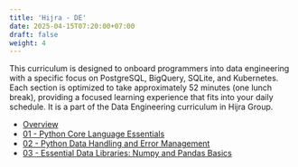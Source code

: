 ```yaml
---
title: 'Hijra - DE'
date: 2025-04-15T07:20:00+07:00
draft: false
weight: 4
---
```


This curriculum is designed to onboard programmers into data engineering with a specific focus on PostgreSQL, BigQuery, SQLite, and Kubernetes. Each section is optimized to take approximately 52 minutes (one lunch break), providing a focused learning experience that fits into your daily schedule. It is a part of the Data Engineering curriculum in Hijra Group.

- [Overview](./overview/)
- [01 - Python Core Language Essentials](./ch01-python-core-language-essentials/)
- [02 - Python Data Handling and Error Management](./ch02-python-data-handling-and-error-management/)
- [03 - Essential Data Libraries: Numpy and Pandas Basics](./ch03-essential-data-libraries-numpy-and-pandas-basics/)

